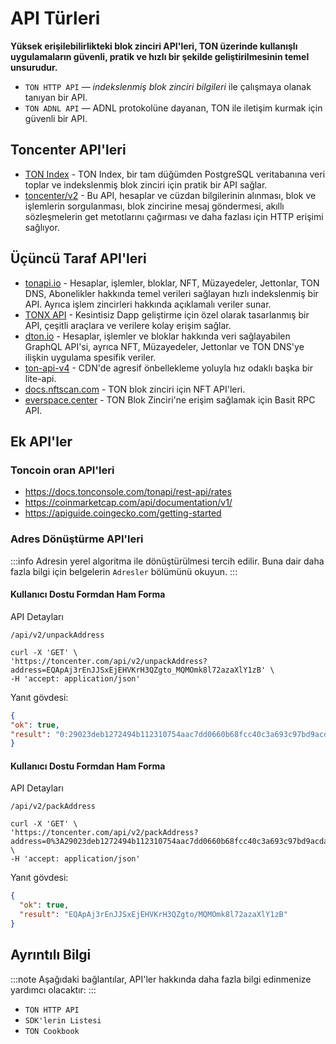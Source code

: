# API Türleri

**Yüksek erişilebilirlikteki blok zinciri API'leri, TON üzerinde kullanışlı uygulamaların güvenli, pratik ve hızlı bir şekilde geliştirilmesinin temel unsurudur.**

- `TON HTTP API` — _indekslenmiş blok zinciri bilgileri_ ile çalışmaya olanak tanıyan bir API.
- `TON ADNL API` — ADNL protokolüne dayanan, TON ile iletişim kurmak için güvenli bir API.

## Toncenter API'leri

- [TON Index](https://toncenter.com/api/v3/) - TON Index, bir tam düğümden PostgreSQL veritabanına veri toplar ve indekslenmiş blok zinciri için pratik bir API sağlar.
- [toncenter/v2](https://toncenter.com/) - Bu API, hesaplar ve cüzdan bilgilerinin alınması, blok ve işlemlerin sorgulanması, blok zincirine mesaj göndermesi, akıllı sözleşmelerin get metotlarını çağırması ve daha fazlası için HTTP erişimi sağlıyor.

## Üçüncü Taraf API'leri

- [tonapi.io](https://docs.tonconsole.com/tonapi) - Hesaplar, işlemler, bloklar, NFT, Müzayedeler, Jettonlar, TON DNS, Abonelikler hakkında temel verileri sağlayan hızlı indekslenmiş bir API. Ayrıca işlem zincirleri hakkında açıklamalı veriler sunar.
- [TONX API](https://docs.tonxapi.com/) - Kesintisiz Dapp geliştirme için özel olarak tasarlanmış bir API, çeşitli araçlara ve verilere kolay erişim sağlar.
- [dton.io](https://dton.io/graphql/) - Hesaplar, işlemler ve bloklar hakkında veri sağlayabilen GraphQL API'si, ayrıca NFT, Müzayedeler, Jettonlar ve TON DNS'ye ilişkin uygulama spesifik veriler.
- [ton-api-v4](https://mainnet-v4.tonhubapi.com) - CDN'de agresif önbellekleme yoluyla hız odaklı başka bir lite-api.
- [docs.nftscan.com](https://docs.nftscan.com/reference/ton/model/asset-model) - TON blok zinciri için NFT API'leri.
- [everspace.center](https://everspace.center/toncoin) - TON Blok Zinciri'ne erişim sağlamak için Basit RPC API.

## Ek API'ler

### Toncoin oran API'leri

* https://docs.tonconsole.com/tonapi/rest-api/rates
* https://coinmarketcap.com/api/documentation/v1/ 
* https://apiguide.coingecko.com/getting-started

### Adres Dönüştürme API'leri

:::info
Adresin yerel algoritma ile dönüştürülmesi tercih edilir. Buna dair daha fazla bilgi için belgelerin `Adresler` bölümünü okuyun.
:::

#### Kullanıcı Dostu Formdan Ham Forma


API Detayları

```
/api/v2/unpackAddress
```

```curl
curl -X 'GET' \
'https://toncenter.com/api/v2/unpackAddress?address=EQApAj3rEnJJSxEjEHVKrH3QZgto_MQMOmk8l72azaXlY1zB' \
-H 'accept: application/json'
```

Yanıt gövdesi:
```json
{
"ok": true,
"result": "0:29023deb1272494b112310754aac7dd0660b68fcc40c3a693c97bd9acda5e563"
}
```


#### Kullanıcı Dostu Formdan Ham Forma


API Detayları

```
/api/v2/packAddress
```

```curl
curl -X 'GET' \
'https://toncenter.com/api/v2/packAddress?address=0%3A29023deb1272494b112310754aac7dd0660b68fcc40c3a693c97bd9acda5e563' \
-H 'accept: application/json'
```

Yanıt gövdesi:
```json
{
  "ok": true,
  "result": "EQApAj3rEnJJSxEjEHVKrH3QZgto/MQMOmk8l72azaXlY1zB"
}
```


## Ayrıntılı Bilgi

:::note
Aşağıdaki bağlantılar, API'ler hakkında daha fazla bilgi edinmenize yardımcı olacaktır:
:::

* `TON HTTP API`
* `SDK'lerin Listesi`
* `TON Cookbook`